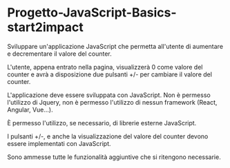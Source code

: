 # Progetto-JavaScript-Basics-start2impact

Sviluppare un'applicazione JavaScript che permetta all'utente di aumentare e decrementare il valore del counter.

L'utente, appena entrato nella pagina, visualizzerà 0 come valore del counter e avrà a disposizione due pulsanti +/- per cambiare il valore del counter.

L'applicazione deve essere sviluppata con JavaScript. Non è permesso l'utilizzo di Jquery, non è permesso l'utilizzo di nessun framework (React, Angular, Vue...).

È permesso l'utilizzo, se necessario, di librerie esterne JavaScript.

I pulsanti +/-, e anche la visualizzazione del valore del counter devono essere implementati con JavaScript.

Sono ammesse tutte le funzionalità aggiuntive che si ritengono necessarie.